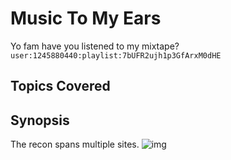 # Music To My Ears

Yo fam have you listened to my mixtape?
`user:1245880440:playlist:7bUFR2ujh1p3GfArxM0dHE`

## Topics Covered

## Synopsis

The recon spans multiple sites.
![img](http://www.souljuicin.com/wp-content/uploads/2014/12/resized_425x282_red-beet.jpg)

